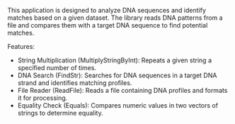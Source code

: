 This application is designed to analyze DNA sequences and identify matches based on a given dataset. The library reads DNA patterns from a file and compares them with a target DNA sequence to find potential matches.

Features:
- String Multiplication (MultiplyStringByInt): Repeats a given string a specified number of times.
- DNA Search (FindStr): Searches for DNA sequences in a target DNA strand and identifies matching profiles.
- File Reader (ReadFile): Reads a file containing DNA profiles and formats it for processing.
- Equality Check (Equals): Compares numeric values in two vectors of strings to determine equality.
